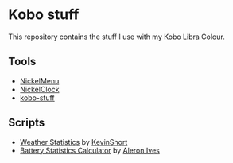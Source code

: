 # Kobo stuff

This repository contains the stuff I use with my Kobo Libra Colour.

## Tools

- [NickelMenu](https://github.com/pgaskin/NickelMenu)
- [NickelClock](https://github.com/shermp/NickelClock)
- [kobo-stuff](https://www.mobileread.com/forums/showthread.php?t=254214)

## Scripts

- [Weather Statistics](weather/) by [KevinShort](http://www.mobileread.com/forums/showthread.php?t=194376)
- [Battery Statistics Calculator](NickelMenu/.adds/battery.sh) by [Aleron Ives](https://www.mobileread.com/forums/showpost.php?p=4428032&postcount=1337)
